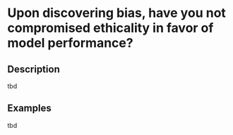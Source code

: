 # Upon discovering bias, have you not compromised ethicality in favor of model performance?

## Description
tbd

## Examples
tbd